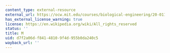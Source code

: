 ```yaml
---
content_type: external-resource
external_url: https://ocw.mit.edu/courses/biological-engineering/20-011j-statistical-thermodynamics-of-biomolecular-systems-be-011j-spring-2004/simulations/pcr_sim.m
has_external_license_warning: true
license: https://en.wikipedia.org/wiki/All_rights_reserved
status: ''
title: M
uid: d7f2a06d-f841-4810-9f4d-955b0da240c5
wayback_url: ''
---
```

